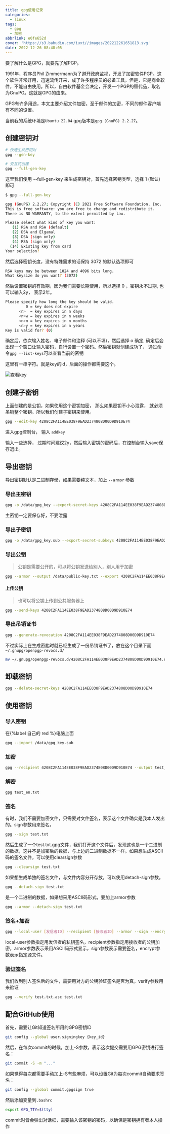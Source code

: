 ```yaml
---
title: gpg使用记录
categories:
  - linux
tags:
  - gpg
  - 加密
abbrlink: e0fe652d
cover: 'https://s3.babudiu.com/iuxt//images/202212261651813.svg'
date: 2022-12-26 08:48:05
---
```


要了解什么是GPG，就要先了解PGP。

1991年，程序员Phil Zimmermann为了避开政府监视，开发了加密软件PGP。这个软件非常好用，迅速流传开来，成了许多程序员的必备工具。但是，它是商业软件，不能自由使用。所以，自由软件基金会决定，开发一个PGP的替代品，取名为GnuPG。这就是GPG的由来。

GPG有许多用途，本文主要介绍文件加密。至于邮件的加密，不同的邮件客户端有不同的设置。

当前我的系统环境是`Ubuntu 22.04` gpg版本是`gpg (GnuPG) 2.2.27`。

## 创建密钥对

```bash
# 快速生成密钥对
gpg --gen-key

# 交互式创建
gpg --full-gen-key
```

这里我们使用 --full-gen-key 来生成密钥对，首先选择密钥类型，选择 1 (默认) 即可

```bash
$ gpg --full-gen-key

gpg (GnuPG) 2.2.27; Copyright (C) 2021 Free Software Foundation, Inc.
This is free software: you are free to change and redistribute it.
There is NO WARRANTY, to the extent permitted by law.

Please select what kind of key you want:
   (1) RSA and RSA (default)
   (2) DSA and Elgamal
   (3) DSA (sign only)
   (4) RSA (sign only)
  (14) Existing key from card
Your selection?
```

然后选择密钥长度，没有特殊需求的话保持 3072 的默认选项即可

```bash
RSA keys may be between 1024 and 4096 bits long.
What keysize do you want? (3072)
```

然后设置密钥的有效期，因为我们需要长期使用，所以选择 0 ，密钥永不过期, 也可以输入2y， 表示2年。

```bash
Please specify how long the key should be valid.
         0 = key does not expire
      <n>  = key expires in n days
      <n>w = key expires in n weeks
      <n>m = key expires in n months
      <n>y = key expires in n years
Key is valid for? (0)
```

确定后，依次输入姓名、电子邮件和注释 (可以不填)，然后选择 o 确定, 确定后会出现一个窗口让输入密码，自行设置一个密码。然后密钥就创建成功了， 通过命令`gpg --list-keys`可以查看当前的密钥

这里有一串字符。就是key的id，后面的操作都需要这个。

![查看key](https://s3.babudiu.com/iuxt//images/202212271033949.png)

## 创建子密钥

上面创建的是公钥，如果使用这个密钥加密， 那么如果密钥不小心泄露， 就必须吊销整个密钥。所以我们创建子密钥来使用。

```bash
gpg --edit-key 4208C2FA114EE038F9EAD2374808D00D9D910E74
```

进入gpg控制台， 输入 `addkey`

输入一些选择， 过期时间建议2y，然后输入密钥的密码后，在控制台输入save保存退出。

## 导出密钥

导出密钥默认是二进制存储，如果需要纯文本，加上 `--armor` 参数

### 导出主密钥

```bash
gpg -o /data/gpg_key --export-secret-keys 4208C2FA114EE038F9EAD2374808D00D9D910E74
```

主密钥一定要保存好，不要泄露

### 导出子密钥

```bash
gpg -o /data/gpg_key.sub --export-secret-subkeys 4208C2FA114EE038F9EAD2374808D00D9D910E74
```

### 导出公钥

> 公钥是需要公开的，可以将公钥发送给别人，别人用于加密

```bash
gpg --armor --output /data/public-key.txt --export 4208C2FA114EE038F9EAD2374808D00D9D910E74
```

#### 上传公钥

> 也可以将公钥上传到公共服务器上

```bash
gpg --send-keys 4208C2FA114EE038F9EAD2374808D00D9D910E74
```

### 导出吊销证书

```bash
gpg --generate-revocation 4208C2FA114EE038F9EAD2374808D00D9D910E74
```

不过实际上在生成密匙时就已经生成了一份吊销证书了，放在这个目录下面 `~/.gnupg/openpgp-revocs.d/`

```bash
mv ~/.gnupg/openpgp-revocs.d/4208C2FA114EE038F9EAD2374808D00D9D910E74.rev /data/
```

## 卸载密钥

```bash
gpg --delete-secret-keys 4208C2FA114EE038F9EAD2374808D00D9D910E74
```

## 使用密钥

### 导入密钥

在{%label 自己的 red %}电脑上面

```bash
gpg --import /data/gpg_key.sub
```

### 加密

```bash
gpg --recipient 4208C2FA114EE038F9EAD2374808D00D9D910E74 --output test_en.txt --encrypt test.txt
```

### 解密

```bash
gpg test_en.txt
```

### 签名

有时，我们不需要加密文件，只需要对文件签名，表示这个文件确实是我本人发出的。sign参数用来签名。

```bash
gpg --sign test.txt
```

然后生成了一个test.txt.gpg文件，我们打开这个文件后，发现这也是一个二进制的数据，这并不是加密后的数据，与上边的二进制数据不一样。如果想生成ASCII码的签名文件，可以使用clearsign参数

```bash
gpg --clearsign test.txt
```

如果想生成单独的签名文件，与文件内容分开存放，可以使用detach-sign参数。

```bash
gpg --detach-sign test.txt
```

是一个二进制的数据，如果想采用ASCII码形式，要加上armor参数

```bash
gpg --armor --detach-sign test.txt
```

### 签名+加密

```bash
gpg --local-user [发信者ID] --recipient [接收者ID] --armor --sign --encrypt test.txt
```

local-user参数指定用发信者的私钥签名，recipient参数指定用接收者的公钥加密，armor参数表示采用ASCII码形式显示，sign参数表示需要签名，encrypt参数表示指定源文件。

### 验证签名

我们收到别人签名后的文件，需要用对方的公钥验证签名是否为真。verify参数用来验证

```bash
gpg --verify test.txt.asc test.txt
```

## 配合GitHub使用

首先，需要让Git知道签名所用的GPG密钥ID

```bash
git config --global user.signingkey {key_id}
```

然后，在每次commit的时候，加上-S参数，表示这次提交需要用GPG密钥进行签名：

```bash
git commit -S -m "..."
```

如果觉得每次都需要手动加上-S有些麻烦，可以设置Git为每次commit自动要求签名：

```bash
git config --global commit.gpgsign true
```

然后添加变量到`.bashrc`

```bash
export GPG_TTY=$(tty)
```

commit时皆会弹出对话框，需要输入该密钥的密码，以确保是密钥拥有者本人操作
